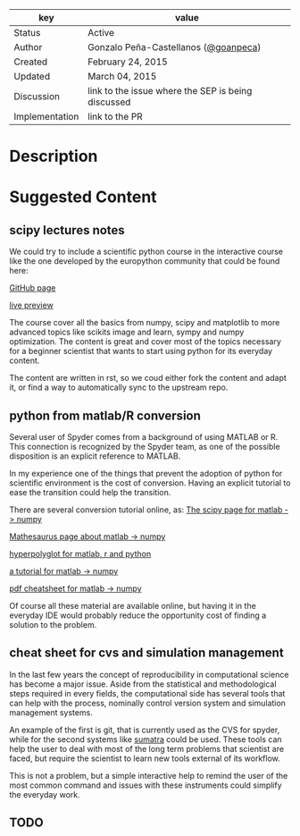 | key            | value                                                 |
|----------------|-------------------------------------------------------|
| Status         | Active                                                |
| Author         | Gonzalo Peña-Castellanos ([@goanpeca](https://github.com/goanpeca))                  |
| Created        | February 24, 2015                                     |
| Updated        | March 04, 2015                                     |
| Discussion     | link to the issue where the SEP is being discussed    |
| Implementation | link to the PR                                        |

# Description

# Suggested Content

## scipy lectures notes
We could try to include a scientific python course in the interactive course like the one developed by the europython community that could be found here:

[GitHub page](https://github.com/scipy-lectures/scipy-lecture-notes)

[live preview](http://scipy-lectures.github.io/)

The course cover all the basics from numpy, scipy and matplotlib to more advanced topics like scikits image and learn, sympy and numpy optimization.
The content is great and cover most of the topics necessary for a beginner scientist that wants to start using python for its everyday content.

The content are written in rst, so we coud either fork the content and adapt it, or find a way to automatically sync to the upstream repo.

## python from matlab/R conversion

Several user of Spyder comes from a background of using MATLAB or R.
This connection is recognized by the Spyder team, as one of the possible disposition is an explicit reference to MATLAB. 

In my experience one of the things that prevent the adoption of python for scientific environment is the cost of conversion. Having an explicit tutorial to ease the transition could help the transition.

There are several conversion tutorial online, as:
[The scipy page for matlab -> numpy](http://wiki.scipy.org/NumPy_for_Matlab_Users)

[Mathesaurus page about matlab -> numpy](http://mathesaurus.sourceforge.net/matlab-numpy.html)

[hyperpolyglot for matlab, r and python](http://hyperpolyglot.org/numerical-analysis)

[a tutorial for matlab -> numpy](http://bastibe.de/2013-01-20-a-python-primer-for-matlab-users.html)

[pdf cheatsheet for matlab -> numpy](http://web.stanford.edu/class/physics91si/2014/handouts/matlab-python-xref.pdf)

Of course all these material are available online, but having it in the everyday IDE would probably reduce the opportunity cost of finding a solution to the problem.

## cheat sheet for cvs and simulation management
In the last few years the concept of reproducibility in computational science has become a major issue.
Aside from the statistical and methodological steps required in every fields, the computational side has several tools that can help with the process, nominally control version system and simulation management systems.

An example of the first is git, that is currently used as the CVS for spyder, while for the second systems like [sumatra](https://pythonhosted.org/Sumatra/) could be used.
These tools can help the user to deal with most of the long term problems that scientist are faced, but require the scientist to learn new tools external of its workflow.

This is not a problem, but a simple interactive help to remind the user of the most common command and issues with these instruments could simplify the everyday work.

## TODO